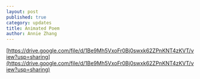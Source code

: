 ```yaml
---
layout: post
published: true
category: updates
title: Animated Poem
author: Annie Zhang
---
```

[https://drive.google.com/file/d/1Be9Mh5VxoFr0Bj0swxk62ZPnKNT4zKVT/view?usp=sharing](https://drive.google.com/file/d/1Be9Mh5VxoFr0Bj0swxk62ZPnKNT4zKVT/view?usp=sharing)
